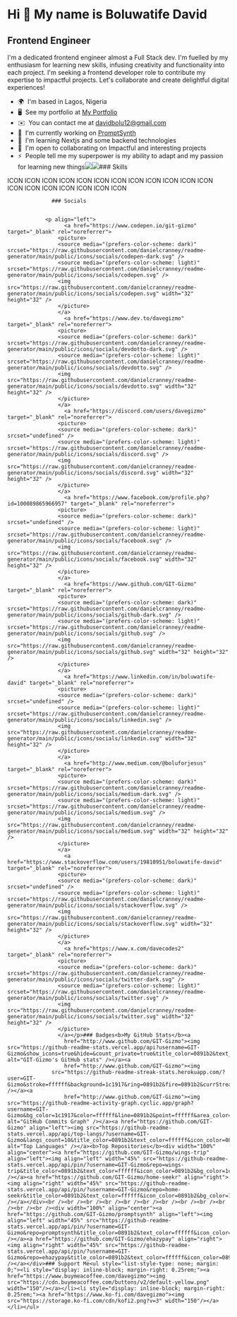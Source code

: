 Hi 👋 My name is Boluwatife David
=================================

Frontend Engineer
-----------------

I'm a dedicated frontend engineer almost a Full Stack dev. I'm fuelled by my enthusiasm for learning new skills, infusing creativity and functionality into each project. I'm seeking a frontend developer role to contribute my expertise to impactful projects. Let's collaborate and create delightful digital experiences!

*   🌍  I'm based in Lagos, Nigeria
*   🖥️  See my portfolio at [My Portfolio](http://davecodes.vercel.app)
*   ✉️  You can contact me at [davidbolu12@gmail.com](mailto:davidbolu12@gmail.com)
*   🚀  I'm currently working on [PromptSynth](http://(s)promptsynth.vercel.app)
*   🧠  I'm learning Nextjs and some backend technologies
*   🤝  I'm open to collaborating on Impactful and interesting projects
*   ⚡  People tell me my superpower is my ability to adapt and my passion for learning new things<a href="https://www.github.com/GIT-Gizmo" target="_blank" rel="noreferrer"><img
                  src="https://img.shields.io/github/followers/GIT-Gizmo?logo=github&style=for-the-badge&color=0891b2&labelColor=1c1917" /></a><a href="https://www.x.com/davecodes2" target="_blank" rel="noreferrer"><img
                  src="https://img.shields.io/twitter/follow/davecodes2?logo=twitter&style=for-the-badge&color=0891b2&labelColor=1c1917"
                /></a>### Skills 
<p align="left">
ICON ICON ICON ICON ICON ICON ICON ICON ICON ICON ICON ICON ICON ICON ICON ICON ICON ICON ICON 
                    </p>
                    
                  ### Socials
                  
                  
                <p align="left">
                      <a href="https://www.codepen.io/git-gizmo" target="_blank" rel="noreferrer">
                    <picture>
                    <source media="(prefers-color-scheme: dark)" srcset="https://raw.githubusercontent.com/danielcranney/readme-generator/main/public/icons/socials/codepen-dark.svg" />
                    <source media="(prefers-color-scheme: light)" srcset="https://raw.githubusercontent.com/danielcranney/readme-generator/main/public/icons/socials/codepen.svg" />
                    <img src="https://raw.githubusercontent.com/danielcranney/readme-generator/main/public/icons/socials/codepen.svg" width="32" height="32" />
                    </picture>
                    </a>
                      <a href="https://www.dev.to/davegizmo" target="_blank" rel="noreferrer">
                    <picture>
                    <source media="(prefers-color-scheme: dark)" srcset="https://raw.githubusercontent.com/danielcranney/readme-generator/main/public/icons/socials/devdotto-dark.svg" />
                    <source media="(prefers-color-scheme: light)" srcset="https://raw.githubusercontent.com/danielcranney/readme-generator/main/public/icons/socials/devdotto.svg" />
                    <img src="https://raw.githubusercontent.com/danielcranney/readme-generator/main/public/icons/socials/devdotto.svg" width="32" height="32" />
                    </picture>
                    </a>
                      <a href="https://discord.com/users/davegizmo" target="_blank" rel="noreferrer">
                    <picture>
                    <source media="(prefers-color-scheme: dark)" srcset="undefined" />
                    <source media="(prefers-color-scheme: light)" srcset="https://raw.githubusercontent.com/danielcranney/readme-generator/main/public/icons/socials/discord.svg" />
                    <img src="https://raw.githubusercontent.com/danielcranney/readme-generator/main/public/icons/socials/discord.svg" width="32" height="32" />
                    </picture>
                    </a>
                      <a href="https://www.facebook.com/profile.php?id=100089865966957" target="_blank" rel="noreferrer">
                    <picture>
                    <source media="(prefers-color-scheme: dark)" srcset="undefined" />
                    <source media="(prefers-color-scheme: light)" srcset="https://raw.githubusercontent.com/danielcranney/readme-generator/main/public/icons/socials/facebook.svg" />
                    <img src="https://raw.githubusercontent.com/danielcranney/readme-generator/main/public/icons/socials/facebook.svg" width="32" height="32" />
                    </picture>
                    </a>
                      <a href="https://www.github.com/GIT-Gizmo" target="_blank" rel="noreferrer">
                    <picture>
                    <source media="(prefers-color-scheme: dark)" srcset="https://raw.githubusercontent.com/danielcranney/readme-generator/main/public/icons/socials/github-dark.svg" />
                    <source media="(prefers-color-scheme: light)" srcset="https://raw.githubusercontent.com/danielcranney/readme-generator/main/public/icons/socials/github.svg" />
                    <img src="https://raw.githubusercontent.com/danielcranney/readme-generator/main/public/icons/socials/github.svg" width="32" height="32" />
                    </picture>
                    </a>
                      <a href="https://www.linkedin.com/in/boluwatife-david" target="_blank" rel="noreferrer">
                    <picture>
                    <source media="(prefers-color-scheme: dark)" srcset="undefined" />
                    <source media="(prefers-color-scheme: light)" srcset="https://raw.githubusercontent.com/danielcranney/readme-generator/main/public/icons/socials/linkedin.svg" />
                    <img src="https://raw.githubusercontent.com/danielcranney/readme-generator/main/public/icons/socials/linkedin.svg" width="32" height="32" />
                    </picture>
                    </a>
                      <a href="http://www.medium.com/@boluforjesus" target="_blank" rel="noreferrer">
                    <picture>
                    <source media="(prefers-color-scheme: dark)" srcset="https://raw.githubusercontent.com/danielcranney/readme-generator/main/public/icons/socials/medium-dark.svg" />
                    <source media="(prefers-color-scheme: light)" srcset="https://raw.githubusercontent.com/danielcranney/readme-generator/main/public/icons/socials/medium.svg" />
                    <img src="https://raw.githubusercontent.com/danielcranney/readme-generator/main/public/icons/socials/medium.svg" width="32" height="32" />
                    </picture>
                    </a>
                      <a href="https://www.stackoverflow.com/users/19810951/boluwatife-david" target="_blank" rel="noreferrer">
                    <picture>
                    <source media="(prefers-color-scheme: dark)" srcset="undefined" />
                    <source media="(prefers-color-scheme: light)" srcset="https://raw.githubusercontent.com/danielcranney/readme-generator/main/public/icons/socials/stackoverflow.svg" />
                    <img src="https://raw.githubusercontent.com/danielcranney/readme-generator/main/public/icons/socials/stackoverflow.svg" width="32" height="32" />
                    </picture>
                    </a>
                      <a href="https://www.x.com/davecodes2" target="_blank" rel="noreferrer">
                    <picture>
                    <source media="(prefers-color-scheme: dark)" srcset="https://raw.githubusercontent.com/danielcranney/readme-generator/main/public/icons/socials/twitter-dark.svg" />
                    <source media="(prefers-color-scheme: light)" srcset="https://raw.githubusercontent.com/danielcranney/readme-generator/main/public/icons/socials/twitter.svg" />
                    <img src="https://raw.githubusercontent.com/danielcranney/readme-generator/main/public/icons/socials/twitter.svg" width="32" height="32" />
                    </picture>
                    </a></p>### Badges<b>My GitHub Stats</b><a
                      href="http://www.github.com/GIT-Gizmo"><img src="https://github-readme-stats.vercel.app/api?username=GIT-Gizmo&show_icons=true&hide=&count_private=true&title_color=0891b2&text_color=ffffff&icon_color=0891b2&bg_color=1c1917&hide_border=true&show_icons=true" alt="GIT-Gizmo's GitHub stats" /></a><a
                      href="http://www.github.com/GIT-Gizmo"><img
                  src="https://github-readme-streak-stats.herokuapp.com/?user=GIT-Gizmo&stroke=ffffff&background=1c1917&ring=0891b2&fire=0891b2&currStreakNum=ffffff&currStreakLabel=0891b2&sideNums=ffffff&sideLabels=ffffff&dates=ffffff&hide_border=true" /></a><a
                      href="http://www.github.com/GIT-Gizmo"><img src="https://github-readme-activity-graph.cyclic.app/graph?username=GIT-Gizmo&bg_color=1c1917&color=ffffff&line=0891b2&point=ffffff&area_color=1c1917&area=true&hide_border=true&custom_title=GitHub%20Commits%20Graph" alt="GitHub Commits Graph" /></a><a href="https://github.com/GIT-Gizmo" align="left"><img src="https://github-readme-stats.vercel.app/api/top-langs/?username=GIT-Gizmo&langs_count=10&title_color=0891b2&text_color=ffffff&icon_color=0891b2&bg_color=1c1917&hide_border=true&locale=en&custom_title=Top%20%Languages" alt="Top Languages" /></a><b>Top Repositories</b><div width="100%" align="center"><a href="https://github.com/GIT-Gizmo/wings-trip" align="left"><img align="left" width="45%" src="https://github-readme-stats.vercel.app/api/pin/?username=GIT-Gizmo&repo=wings-trip&title_color=0891b2&text_color=ffffff&icon_color=0891b2&bg_color=1c1917&hide_border=true&locale=en" /></a><a href="https://github.com/GIT-Gizmo/home-seekr" align="right"><img align="right" width="45%" src="https://github-readme-stats.vercel.app/api/pin/?username=GIT-Gizmo&repo=home-seekr&title_color=0891b2&text_color=ffffff&icon_color=0891b2&bg_color=1c1917&hide_border=true&locale=en" /></a></div><br /><br /><br /><br /><br /><br /><br /><br /><br /><br /><br /><br /><div width="100%" align="center"><a href="https://github.com/GIT-Gizmo/promptsynth" align="left"><img align="left" width="45%" src="https://github-readme-stats.vercel.app/api/pin/?username=GIT-Gizmo&repo=promptsynth&title_color=0891b2&text_color=ffffff&icon_color=0891b2&bg_color=1c1917&hide_border=true&locale=en" /></a><a href="https://github.com/GIT-Gizmo/ehazypay" align="right"><img align="right" width="45%" src="https://github-readme-stats.vercel.app/api/pin/?username=GIT-Gizmo&repo=ehazypay&title_color=0891b2&text_color=ffffff&icon_color=0891b2&bg_color=1c1917&hide_border=true&locale=en" /></a></div>### Support Me<ul style="list-style-type: none; margin: 0;"><li style="display: inline-block; margin-right: 0.25rem;"><a href="https://www.buymeacoffee.com/davegizmo"><img src="https://cdn.buymeacoffee.com/buttons/v2/default-yellow.png" width="150"/></a></li><li style="display: inline-block; margin-right: 0.25rem;"><a href="https://www.ko-fi.com/davegizmo"><img src="https://storage.ko-fi.com/cdn/kofi2.png?v=3" width="150"/></a></li></ul>



















<!-- - 👋 Hi, I’m @GIT-Gizmo
- 👀 I’m interested in meeting enthusiastic web developers like myself
- 🌱 I’m currently learning to become a Full-Stack developer
- 💞️ I’m looking to collaborate on any web projects
- 📫 How to reach me davidbolu12@gmail.com or message me on telegram https://t.me/dave_gizmo -->




<!-- <h1 align="center"> 👋 Hi , I'm Boluwatife David </h1>

<h6 align="center">You can call me dave for short</h6>
  &nbsp;

<div align="center">
💻 I am a Front-end Developer based in Nigeria.
<div>
  &nbsp;
  
<p>Working with top-notch gurus is awesome, and I'm always down to contribute and chat about all things tech and web development.</p>

<h2 align="center"> 🌏 Socials :</h2>

<div align="center">

  [![LinkedIn](https://img.shields.io/badge/LinkedIn-0A66C2?style=for-the-badge&logo=linkedin&logoColor=white)](https://www.linkedin.com/in/boluwatife-david/) 
  [![GMail](https://img.shields.io/badge/GMail-DB4437?style=for-the-badge&logo=gmail&logoColor=F4B400)](mailto:davidbolu12@gmail.com)
  [![Whatsapp](https://img.shields.io/badge/Whatsapp-075E54?style=for-the-badge&logo=whatsapp&logoColor=white)](https:/wa.me/+2348161507144) 
  [![Twitter](https://img.shields.io/badge/Twitter-00acee?style=for-the-badge&logo=twitter&logoColor=white)](https://twitter.com/davecodes2)  
  [![Facebook](https://img.shields.io/badge/Facebook-3b5998?style=for-the-badge&logo=facebook&logoColor=white)](https://facebook.com/profile.php?id=100089865966957)
  [![Telegram](https://img.shields.io/badge/Telegram-0088cc?style=for-the-badge&logo=telegram&logoColor=white)](https:/https://t.me/dave_gizmo) 

</div>
  
<div style="display: flex; width: 80%; margin: 0 auto">
  
  # 📊 GitHub Stats:
  
  [![GitHub stats](https://github-readme-stats.vercel.app/api?username=GIT-Gizmo&theme=gotham&hide=prs)]()

  [![Top Langs](https://github-readme-stats.vercel.app/api/top-langs/?username=GIT-Gizmo&theme=gotham)]()
  
  [![Readme Card](https://github-readme-stats.vercel.app/api/pin/?username=GIT-Gizmo&repo=davecodes&theme=github_dark)](https://github.com/GIT-Gizmo/davecodes)
  
</div>    

<h2 align="center"> 💻 Tech Stack :</h2>
<div align="center">
  
 ![JavaScript](https://img.shields.io/badge/JavaScript-F7DF1E?style=for-the-badge&logo=javascript&logoColor=black) ![HTML](https://img.shields.io/badge/HTML5-E34F26?style=for-the-badge&logo=html5&logoColor=white) ![CSS](https://img.shields.io/badge/CSS3-1572B6?style=for-the-badge&logo=css3&logoColor=white) ![React](https://img.shields.io/badge/React-20232A?style=for-the-badge&logo=react&logoColor=61DAFB) ![Redux](https://img.shields.io/badge/Redux-764ABC?style=for-the-badge&logo=redux&logoColor=white) ![Material UI](https://img.shields.io/badge/Material--UI-0081CB?style=for-the-badge&logo=materialui&logoColor=white) ![Tailwind  CSS](https://img.shields.io/badge/Tailwindcss-20232A?style=for-the-badge&logo=tailwindcss&logoColor=2298BD) ![Bootstrap](https://img.shields.io/badge/Bootstrap-563D7C?style=for-the-badge&logo=bootstrap&logoColor=white) ![SASS](https://img.shields.io/badge/SASS-cc6699?style=for-the-badge&logo=SASS&logoColor=black) ![jQuery](https://img.shields.io/badge/jQuery-0769AD?style=for-the-badge&logo=jquery&logoColor=white) ![Firebase](https://img.shields.io/badge/Firebase-059BE5?style=for-the-badge&logo=firebase&logoColor=FFA611)  ![Git](https://img.shields.io/badge/Git-F05032?style=for-the-badge&logo=git&logoColor=white) ![npm](https://img.shields.io/badge/npm-CB3837?style=for-the-badge&logo=npm)
  
</div> -->






<!-- ![TypeScript](https://img.shields.io/badge/TypeScript-007ACC?style=for-the-badge&logo=typescript&logoColor=white)
 ![Java](https://img.shields.io/badge/Java-ED8B00?style=for-the-badge&logo=java&logoColor=white) ![PHP](https://img.shields.io/badge/PHP-777BB4?style=for-the-badge&logo=php&logoColor=white) ![Python](https://img.shields.io/badge/Python-3776AB?style=for-the-badge&logo=python&logoColor=white) ![Vue](https://img.shields.io/badge/Vue.js-35495E?style=for-the-badge&logo=vuedotjs&logoColor=4FC08D) ![Express](https://img.shields.io/badge/Express-000000?style=for-the-badge&logo=express&logoColor=white) ![NestJS](https://img.shields.io/badge/NestJS-E0234E?style=for-the-badge&logo=nestjs&logoColor=white) ![Spring Boot](https://img.shields.io/badge/Spring_Boot-6DB33F?style=for-the-badge&logo=spring&logoColor=white) ![Zend](https://img.shields.io/badge/Zend-067593?style=for-the-badge&logo=zend&logoColor=white) ![MySQL](https://img.shields.io/badge/MySQL-00000F?style=for-the-badge&logo=mysql&logoColor=white) ![MongoDB](https://img.shields.io/badge/MongoDB-4EA94B?style=for-the-badge&logo=mongodb&logoColor=white) ![PostgreSQL](https://img.shields.io/badge/PostgreSQL-316192?style=for-the-badge&logo=postgresql&logoColor=white) ![MyBatis](https://img.shields.io/badge/MyBatis-black?style=for-the-badge&logo=mybatis&logoColor=white) ![TypeORM](https://img.shields.io/badge/TypeORM-black?style=for-the-badge&logo=typeorm&logoColor=white)
![Postman](https://img.shields.io/badge/Postman-FF6C37?style=for-the-badge&logo=postman&logoColor=white) ![Docker](https://img.shields.io/badge/Docker-2496ED?style=for-the-badge&logo=docker&logoColor=white) ![Swagger](https://img.shields.io/badge/Swagger-85EA2D?style=for-the-badge&logo=swagger&logoColor=white) ![Elasticsearch](https://img.shields.io/badge/Elasticsearch-005571?style=for-the-badge&logo=elasticsearch&logoColor=white)
-->

<!---
GIT-Gizmo/GIT-Gizmo is a ✨ special ✨ repository because its `README.md` (this file) appears on your GitHub profile.
You can click the Preview link to take a look at your changes.
--->
